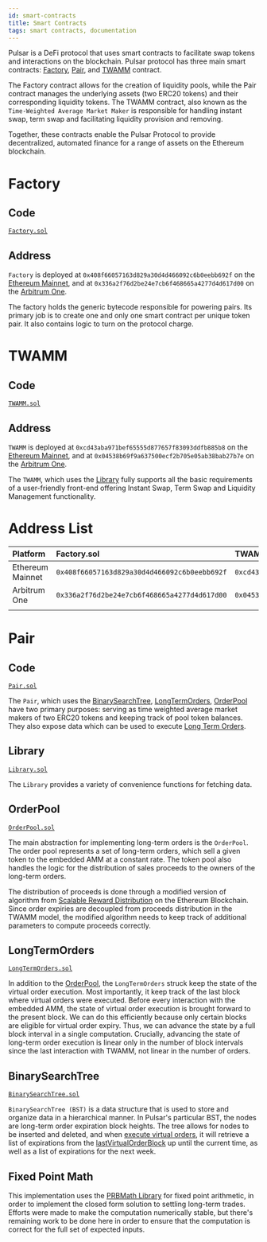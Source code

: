```yaml
---
id: smart-contracts
title: Smart Contracts
tags: smart contracts, documentation
---
```


<!-- Pulsar is a binary smart contract system. [Core](#core) contracts provide fundamental safety guarantees for all parties interacting with Pulsar. [Periphery](#periphery) contracts interact with one or more core contracts but are not themselves part of the core.

# Core

[Source code](https://github.com/Uniswap/uniswap-v2-core)

The core consists of a singleton [factory](#factory) and many [pairs](#pairs), which the factory is responsible for creating and indexing. These contracts are quite minimal, even brutalist. The simple rationale for this is that contracts with a smaller surface area are easier to reason about, less bug-prone, and more functionally elegant. Perhaps the biggest upside of this design is that many desired properties of the system can be asserted directly in the code, leaving little room for error. One downside, however, is that core contracts are somewhat user-unfriendly. In fact, interacting directly with these contracts is not recommended for most use cases. Instead, a periphery contract should be used. -->

Pulsar is a DeFi protocol that uses smart contracts to facilitate swap tokens and interactions on the blockchain. Pulsar protocol has three main smart contracts: [Factory](#factory), [Pair](#pair), and [TWAMM](#twamm) contract.

The Factory contract allows for the creation of liquidity pools, while the Pair contract manages the underlying assets (two ERC20 tokens) and their corresponding liquidity tokens. The TWAMM contract, also known as the `Time-Weighted Average Market Maker` is responsible for handling instant swap, term swap and facilitating liquidity provision and removing.

Together, these contracts enable the Pulsar Protocol to provide decentralized, automated finance for a range of assets on the Ethereum blockchain.

# Factory

## Code

[`Factory.sol`](https://github.com/PulsarSwap/TWAMM-Contracts/blob/master/contracts/Factory.sol)

## Address

`Factory` is deployed at `0x408f66057163d829a30d4d466092c6b0eebb692f` on the [Ethereum Mainnet](https://etherscan.io/address/0x408f66057163d829a30d4d466092c6b0eebb692f), and at `0x336a2f76d2be24e7cb6f468665a4277d4d617d00` on the [Arbitrum One](https://arbiscan.io/address/0x336a2f76d2be24e7cb6f468665a4277d4d617d00).

The factory holds the generic bytecode responsible for powering pairs. Its primary job is to create one and only one smart contract per unique token pair. It also contains logic to turn on the protocol charge.

# TWAMM

## Code

[`TWAMM.sol`](https://github.com/PulsarSwap/TWAMM-Contracts/blob/master/contracts/TWAMM.sol)

## Address

`TWAMM` is deployed at `0xcd43aba971bef65555d877657f83093ddfb885b8` on the [Ethereum Mainnet](https://etherscan.io/address/0xcd43aba971bef65555d877657f83093ddfb885b8), and at `0x04538b69f9a637500ecf2b705e05ab38bab27b7e` on the [Arbitrum One](https://arbiscan.io/address/0x04538b69f9a637500ecf2b705e05ab38bab27b7e).

The `TWAMM`, which uses the [Library](#library) fully supports all the basic requirements of a user-friendly front-end offering Instant Swap, Term Swap and Liquidity Management functionality.

# Address List

| Platform         | Factory.sol                                  | TWAMM.sol                                    |
| :--------------- | :------------------------------------------- | :------------------------------------------- |
| Ethereum Mainnet | `0x408f66057163d829a30d4d466092c6b0eebb692f` | `0xcd43aba971bef65555d877657f83093ddfb885b8` |
| Arbitrum One     | `0x336a2f76d2be24e7cb6f468665a4277d4d617d00` | `0x04538b69f9a637500ecf2b705e05ab38bab27b7e` |
|                  |                                              |                                              |

# Pair

## Code

[`Pair.sol`](https://github.com/PulsarSwap/TWAMM-Contracts/blob/master/contracts/Pair.sol)

The `Pair`, which uses the [BinarySearchTree](#binarysearchtree), [LongTermOrders](#longtermorders), [OrderPool](#orderpool) have two primary purposes: serving as time weighted average market makers of two ERC20 tokens and keeping track of pool token balances. They also expose data which can be used to execute [Long Term Orders](../02-core-concepts/04-long-term-orders.md).

## Library

[`Library.sol`](https://github.com/PulsarSwap/TWAMM-Contracts/blob/master/contracts/libraries/Library.sol)

The `Library` provides a variety of convenience functions for fetching data.

## OrderPool

[`OrderPool.sol`](https://github.com/PulsarSwap/TWAMM-Contracts/blob/master/contracts/libraries/OrderPool.sol)

The main abstraction for implementing long-term orders is the `OrderPool`. The order pool represents a set of long-term orders, which sell a given token to the embedded AMM at a constant rate. The token pool also handles the logic for the distribution of sales proceeds to the owners of the long-term orders.

The distribution of proceeds is done through a modified version of algorithm from [Scalable Reward Distribution](https://uploads-ssl.webflow.com/5ad71ffeb79acc67c8bcdaba/5ad8d1193a40977462982470_scalable-reward-distribution-paper.pdf) on the Ethereum Blockchain. Since order expiries are decoupled from proceeds distribution in the TWAMM model, the modified algorithm needs to keep track of additional parameters to compute proceeds correctly.

## LongTermOrders

[`LongTermOrders.sol`](https://github.com/PulsarSwap/TWAMM-Contracts/blob/master/contracts/libraries/LongTermOrders.sol)

In addition to the [OrderPool](#orderpool), the `LongTermOrders` struck keep the state of the virtual order execution. Most importantly, it keep track of the last block where virtual orders were executed. Before every interaction with the embedded AMM, the state of virtual order execution is brought forward to the present block. We can do this efficiently because only certain blocks are eligible for virtual order expiry. Thus, we can advance the state by a full block interval in a single computation. Crucially, advancing the state of long-term order execution is linear only in the number of block intervals since the last interaction with TWAMM, not linear in the number of orders.

## BinarySearchTree

[`BinarySearchTree.sol`](https://github.com/PulsarSwap/TWAMM-Contracts/blob/master/contracts/libraries/BinarySearchTree.sol)

`BinarySearchTree (BST)` is a data structure that is used to store and organize data in a hierarchical manner. In Pulsar's particular BST, the nodes are long-term order expiration block heights. The tree allows for nodes to be inserted and deleted, and when [execute virtual orders](../03-advanced-topics/04-order-execution.md), it will retrieve a list of expirations from the [lastVirtualOrderBlock](https://github.com/PulsarSwap/TWAMM-Contracts/blob/ffb6cfc4a640e1efeddc18adb04c3fd248705a92/contracts/libraries/LongTermOrders.sol#L39) up until the current time, as well as a list of expirations for the next week.

<!-- # Design Decisions

The following sections describe some of the notable design decisions made in Pulsar. These are safe to skip unless you're interested in gaining a deep technical understanding of how V2 works under the hood, or writing smart contract integrations!

## Sending Tokens

Typically, smart contracts which need tokens to perform some functionality require would-be interactors to first make an approval on the token contract, then call a function that in turn calls transferFrom on the token contract. This is _not_ how V2 pairs accept tokens. Instead, pairs check their token balances at the _end_ of every interaction. Then, at the beginning of the _next_ interaction, current balances are differenced against the stored values to determine the amount of tokens that were sent by the current interactor. See the <a href='/whitepaper.pdf' target='_blank' rel='noopener noreferrer'>whitepaper</a> for a justification of why this is the case, but the takeaway is that **tokens must be transferred to the pair before calling any token-requiring method** (the one exception to this rule is [Flash Swaps](../02-core-concepts/03-flash-swaps.md). -->

## Fixed Point Math

This implementation uses the [PRBMath Library](https://github.com/paulrberg/prb-math) for fixed point arithmetic, in order to implement the closed form solution to settling long-term trades. Efforts were made to make the computation numerically stable, but there's remaining work to be done here in order to ensure that the computation is correct for the full set of expected inputs.
